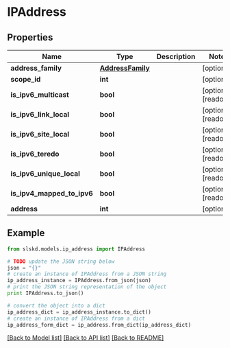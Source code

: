 # IPAddress


## Properties
Name | Type | Description | Notes
------------ | ------------- | ------------- | -------------
**address_family** | [**AddressFamily**](AddressFamily.md) |  | [optional]
**scope_id** | **int** |  | [optional]
**is_ipv6_multicast** | **bool** |  | [optional] [readonly]
**is_ipv6_link_local** | **bool** |  | [optional] [readonly]
**is_ipv6_site_local** | **bool** |  | [optional] [readonly]
**is_ipv6_teredo** | **bool** |  | [optional] [readonly]
**is_ipv6_unique_local** | **bool** |  | [optional] [readonly]
**is_ipv4_mapped_to_ipv6** | **bool** |  | [optional] [readonly]
**address** | **int** |  | [optional]

## Example

```python
from slskd.models.ip_address import IPAddress

# TODO update the JSON string below
json = "{}"
# create an instance of IPAddress from a JSON string
ip_address_instance = IPAddress.from_json(json)
# print the JSON string representation of the object
print IPAddress.to_json()

# convert the object into a dict
ip_address_dict = ip_address_instance.to_dict()
# create an instance of IPAddress from a dict
ip_address_form_dict = ip_address.from_dict(ip_address_dict)
```
[[Back to Model list]](../README.md#documentation-for-models) [[Back to API list]](../README.md#documentation-for-api-endpoints) [[Back to README]](../README.md)
